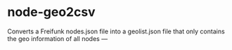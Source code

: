 # node-geo2csv

Converts a Freifunk nodes.json file into a geolist.json file that only contains the geo information of all nodes — 
